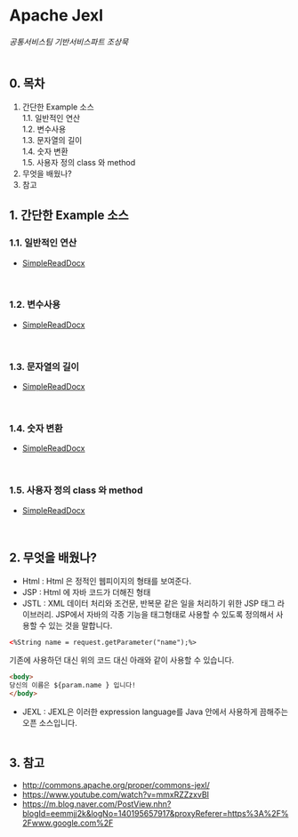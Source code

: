 # Apache Jexl
###### 공통서비스팀 기반서비스파트 조상묵 <br><br>

## 0. 목차
1. 간단한 Example 소스<br>
1.1. 일반적인 연산<br>
1.2. 변수사용<br>
1.3. 문자열의 길이<br>
1.4. 숫자 변환<br>
1.5. 사용자 정의 class 와 method<br>
2. 무엇을 배웠나?<br>
3. 참고<br>

## 1. 간단한 Example 소스
### 1.1. 일반적인 연산
- [SimpleReadDocx](Apache_JEXL/src/test/sample1.java)<br>
<br>

### 1.2. 변수사용
- [SimpleReadDocx](Apache_JEXL/src/test/sample2.java)<br>
<br>

### 1.3. 문자열의 길이
- [SimpleReadDocx](Apache_JEXL/src/test/sample3.java)<br>
<br>

### 1.4. 숫자 변환
- [SimpleReadDocx](Apache_JEXL/src/test/sample4.java)<br>
<br>

### 1.5. 사용자 정의 class 와 method
- [SimpleReadDocx](Apache_JEXL/src/test/sample5.java)<br>
<br>

## 2. 무엇을 배웠나?
- Html : Html 은 정적인 웹피이지의 형태를 보여준다.
- JSP : Html 에 자바 코드가 더해진 형태
- JSTL : XML 데이터 처리와 조건문, 반복문 같은 일을 처리하기 위한 JSP 태그 라이브러리. JSP에서 자바의 각종 기능을 태그형태로 사용할 수 있도록 정의해서 사용할 수 있는 것을 말합니다.
```html
<%String name = request.getParameter("name");%>
```
기존에 사용하던 대신 위의 코드 대신 아래와 같이 사용할 수 있습니다.
```html
<body>
당신의 이름은 ${param.name } 입니다! 
</body>
```
- JEXL : JEXL은 이러한 expression language를 Java 안에서 사용하게 끔해주는 오픈 소스입니다. 
<br><br>

## 3. 참고
- http://commons.apache.org/proper/commons-jexl/
- https://www.youtube.com/watch?v=mmxRZZzxvBI
- https://m.blog.naver.com/PostView.nhn?blogId=eemmjj2k&logNo=140195657917&proxyReferer=https%3A%2F%2Fwww.google.com%2F